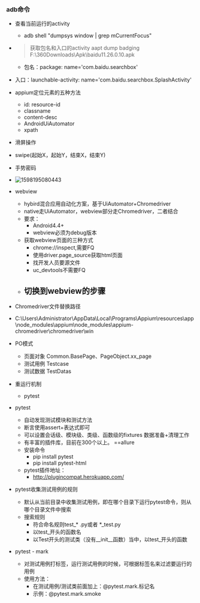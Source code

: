 ### adb命令

- 查看当前运行的activity
  
  - adb shell "dumpsys window | grep mCurrentFocus"
  
- > 获取包名和入口的activity
  > aapt dump badging F:\360Downloads\Apk\baidu11.26.0.10.apk

  - 包名：package: name='com.baidu.searchbox'

- 入口：launchable-activity: name='com.baidu.searchbox.SplashActivity'

- appium定位元素的五种方法
  - id: resource-id
  - classname
  - content-desc
  - AndroidUiAutomator
  - xpath

- 滑屏操作
  
- swipe(起始X，起始Y，结束X，结束Y)  
  
- 手势密码
  
- ![1598195080443](C:\Users\Mloong\AppData\Roaming\Typora\typora-user-images\1598195080443.png)
  
- webview
  - hybird混合应用自动化方案，基于UiAutomator+Chromedriver
  - native走UiAutomator，webview部分走Chromedriver，二者结合
  - 要求：
    - Android4.4+
    - webview必须为debug版本
  - 获取webview页面的三种方式
    - chrome://inspect,需要FQ
    - 使用driver.page_source获取html页面
    - 找开发人员要源文件
    - uc_devtools不需要FQ
  - 切换到webview的步骤
    - 
  
- Chromedriver文件替换路径
  
- C:\Users\Administrator\AppData\Local\Programs\Appium\resources\app\node_modules\appium\node_modules\appium-chromedriver\chromedriver\win
  
- PO模式
  - 页面对象 Common.BasePage、PageObject.xx_page
  - 测试用例 Testcase
  - 测试数据 TestDatas

- 重运行机制
  - pytest
  
- pytest

  - 自动发现测试模块和测试方法
  - 断言使用assert+表达式即可
  - 可以设置会话级、模块级、类级、函数级的fixtures 数据准备+清理工作
  - 有丰富的插件库，目前在300个以上。 ==allure
  - 安装命令
    - pip install pytest
    - pip install pytest-html
  - pytest插件地址：
    - http://plugincompat.herokuapp.com/

- pytest收集测试用例的规则

  - 默认从当前目录中收集测试用例，即在哪个目录下运行pytest命令，则从哪个目录文件中搜索
  - 搜索规则
    - 符合命名规则test\_* .py或者 *\_test.py
    - 以test\_开头的函数名
    - 以Test开头的测试类（没有\_\_init\_\_函数）当中，以test\_开头的函数

- pytest - mark

  - 对测试用例打标签，运行测试用例的时候，可根据标签名来过滤要运行的用例
  - 使用方法：
    - 在测试用例/测试类前面加上：@pytest.mark.标记名
    - 示例：@pytest.mark.smoke



